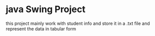 
 # java Swing Project
 this project mainly work with student info and store it in a  .txt file and represent the data in tabular form
